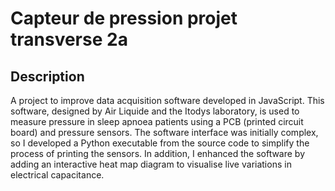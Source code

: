 # Capteur de pression projet transverse 2a
## Description
A project to improve data acquisition software developed in JavaScript. This software, designed by Air Liquide and the Itodys laboratory, is used to measure pressure in sleep apnoea patients using a PCB (printed circuit board) and pressure sensors. The software interface was initially complex, so I developed a Python executable from the source code to simplify the process of printing the sensors. In addition, I enhanced the software by adding an interactive heat map diagram to visualise live variations in electrical capacitance.


